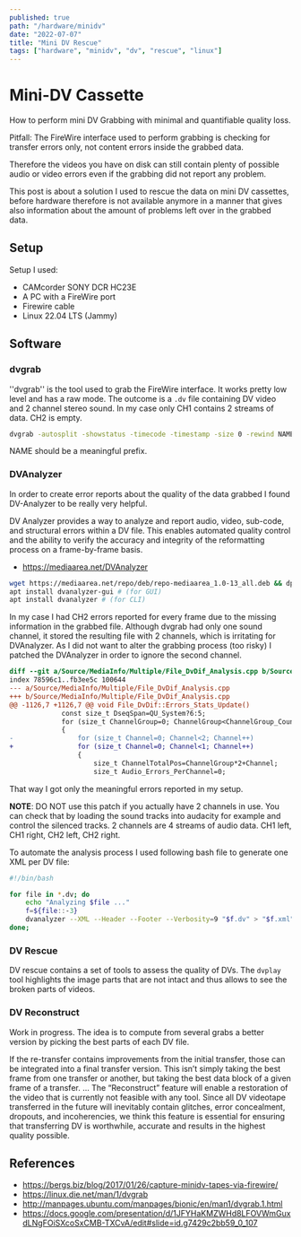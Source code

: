```yaml
---
published: true
path: "/hardware/minidv"
date: "2022-07-07"
title: "Mini DV Rescue"
tags: ["hardware", "minidv", "dv", "rescue", "linux"]
---
```


# Mini-DV Cassette

How to perform mini DV Grabbing with minimal and quantifiable quality loss.

Pitfall: The FireWire interface used to perform grabbing is checking for transfer errors only, not content errors inside the grabbed data.

Therefore the videos you have on disk can still contain plenty of possible audio or video errors even if the grabbing did not report any problem.

This post is about a solution I used to rescue the data on mini DV cassettes, before hardware therefore is not available anymore in a manner that gives also information about the amount of problems left over in the grabbed data.

## Setup

Setup I used:

* CAMcorder SONY DCR HC23E
* A PC with a FireWire port
* Firewire cable
* Linux 22.04 LTS (Jammy)

## Software

### dvgrab

''dvgrab'' is the tool used to grab the FireWire interface. It works pretty low level and has a raw mode.
The outcome is a `.dv` file containing DV video and 2 channel stereo sound. In my case only CH1 contains 2 streams of data. CH2 is empty.

```bash
dvgrab -autosplit -showstatus -timecode -timestamp -size 0 -rewind NAME-
```

NAME should be a meaningful prefix.

### DVAnalyzer

In order to create error reports about the quality of the data grabbed I found DV-Analyzer to be really very helpful.

<quote author="DVAnalyzer">
DV Analyzer provides a way to analyze and report audio, video, sub-code, and structural errors within a DV file. This enables automated quality control and the ability to verify the accuracy and integrity of the reformatting process on a frame-by-frame basis.
</quote>

* https://mediaarea.net/DVAnalyzer

```bash
wget https://mediaarea.net/repo/deb/repo-mediaarea_1.0-13_all.deb && dpkg -i repo-mediaarea_1.0-13_all.deb && apt-get update
apt install dvanalyzer-gui # (for GUI)
apt install dvanalyzer # (for CLI)
```

In my case I had CH2 errors reported for every frame due to the missing information in the grabbed file. Although dvgrab had only one sound channel, it stored the resulting file with 2 channels, which is irritating for DVAnalyzer. As I did not want to alter the grabbing process (too risky) I patched the
DVAnalyzer in order to ignore the second channel.

```diff
diff --git a/Source/MediaInfo/Multiple/File_DvDif_Analysis.cpp b/Source/MediaInfo/Multiple/File_DvDif_Analysis.cpp
index 78596c1..fb3ee5c 100644
--- a/Source/MediaInfo/Multiple/File_DvDif_Analysis.cpp
+++ b/Source/MediaInfo/Multiple/File_DvDif_Analysis.cpp
@@ -1126,7 +1126,7 @@ void File_DvDif::Errors_Stats_Update()
             const size_t DseqSpan=QU_System?6:5;
             for (size_t ChannelGroup=0; ChannelGroup<ChannelGroup_Count; ChannelGroup++)
             {
-                for (size_t Channel=0; Channel<2; Channel++)
+                for (size_t Channel=0; Channel<1; Channel++)
                 {
                     size_t ChannelTotalPos=ChannelGroup*2+Channel;
                     size_t Audio_Errors_PerChannel=0;
```

That way I got only the meaningful errors reported in my setup.

**NOTE**: DO NOT use this patch if you actually have 2 channels in use. You can check that by loading the sound tracks into audacity for example and control the silenced tracks. 2 channels are 4 streams of audio data. CH1 left, CH1 right, CH2 left, CH2 right.

To automate the analysis process I used following bash file to generate one XML per DV file:

```bash
#!/bin/bash

for file in *.dv; do
    echo "Analyzing $file ..."
    f=${file::-3}
    dvanalyzer --XML --Header --Footer --Verbosity=9 "$f.dv" > "$f.xml"
done;
```

### DV Rescue

DV rescue contains a set of tools to assess the quality of DVs. The `dvplay` tool highlights the image parts that are not intact and thus
allows to see the broken parts of videos.

### DV Reconstruct

Work in progress. The idea is to compute from several grabs a better version by picking the best parts of each DV file.

<quote author="mediaarea.net">
If the re-transfer contains improvements from the initial transfer, those can be integrated into a final transfer version. This isn’t simply taking the best frame from one transfer or another, but taking the best data block of a given frame of a transfer.
...
The “Reconstruct” feature will enable a restoration of the video that is currently not feasible with any tool. Since all DV videotape transferred in the future will inevitably contain glitches, error concealment, dropouts, and incoherencies, we think this feature is essential for ensuring that transferring DV is worthwhile, accurate and results in the highest quality possible.
</quote>

## References

* https://bergs.biz/blog/2017/01/26/capture-minidv-tapes-via-firewire/
* https://linux.die.net/man/1/dvgrab
* http://manpages.ubuntu.com/manpages/bionic/en/man1/dvgrab.1.html
* https://docs.google.com/presentation/d/1JFYHaKMZWHd8LFOVWmGuxdLNgFOiSXcoSxCMB-TXCvA/edit#slide=id.g7429c2bb59_0_107
